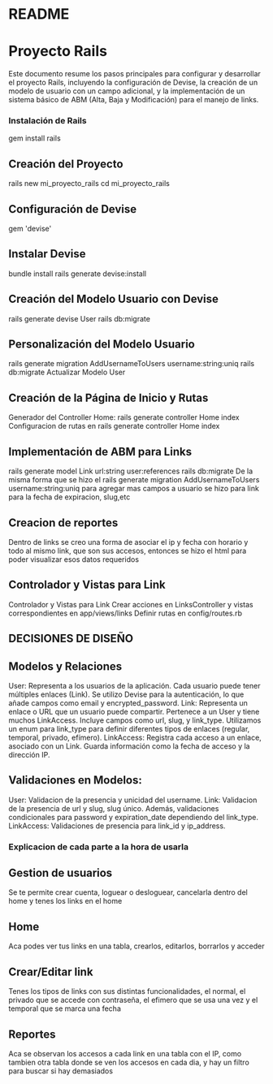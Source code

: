 # README

# Proyecto Rails

Este documento resume los pasos principales para configurar y desarrollar el proyecto Rails, incluyendo la configuración de Devise, la creación de un modelo de usuario con un campo adicional, y la implementación de un sistema básico de ABM (Alta, Baja y Modificación) para el manejo de links.

### Instalación de Rails

gem install rails

## Creación del Proyecto

rails new mi_proyecto_rails
cd mi_proyecto_rails

## Configuración de Devise

gem 'devise'

## Instalar Devise

bundle install
rails generate devise:install

## Creación del Modelo Usuario con Devise

rails generate devise User
rails db:migrate

## Personalización del Modelo Usuario

rails generate migration AddUsernameToUsers username:string:uniq
rails db:migrate
Actualizar Modelo User

## Creación de la Página de Inicio y Rutas

Generador del Controller Home:
rails generate controller Home index
Configuracion de rutas en rails generate controller Home index

## Implementación de ABM para Links

rails generate model Link url:string user:references
rails db:migrate
De la misma forma que se hizo el rails generate migration AddUsernameToUsers username:string:uniq para agregar mas campos a usuario se hizo para link para la fecha de expiracion, slug,etc

## Creacion de reportes

Dentro de links se creo una forma de asociar el ip y fecha con horario y todo al mismo link, que son sus accesos, entonces se hizo el html para poder visualizar esos datos requeridos

## Controlador y Vistas para Link

Controlador y Vistas para Link
Crear acciones en LinksController y vistas correspondientes en app/views/links
Definir rutas en config/routes.rb

## DECISIONES DE DISEÑO

## Modelos y Relaciones

User: Representa a los usuarios de la aplicación. Cada usuario puede tener múltiples enlaces (Link). Se utilizo Devise para la autenticación, lo que añade campos como email y encrypted_password.
Link: Representa un enlace o URL que un usuario puede compartir. Pertenece a un User y tiene muchos LinkAccess. Incluye campos como url, slug, y link_type. Utilizamos un enum para link_type para definir diferentes tipos de enlaces (regular, temporal, privado, efímero).
LinkAccess: Registra cada acceso a un enlace, asociado con un Link. Guarda información como la fecha de acceso y la dirección IP.

## Validaciones en Modelos:

User: Validacion de la presencia y unicidad del username.
Link: Validacion de la presencia de url y slug, slug único. Además, validaciones condicionales para password y expiration_date dependiendo del link_type.
LinkAccess: Validaciones de presencia para link_id y ip_address.

### Explicacion de cada parte a la hora de usarla

## Gestion de usuarios

Se te permite crear cuenta, loguear o desloguear, cancelarla dentro del home y tenes los links en el home

## Home

Aca podes ver tus links en una tabla, crearlos, editarlos, borrarlos y acceder

## Crear/Editar link

Tenes los tipos de links con sus distintas funcionalidades, el normal, el privado que se accede con contraseña, el efimero que se usa una vez y el temporal que se marca una fecha

## Reportes

Aca se observan los accesos a cada link en una tabla con el IP, como tambien otra tabla donde se ven los accesos en cada dia, y hay un filtro para buscar si hay demasiados

```bash

```
